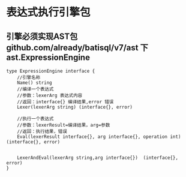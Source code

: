 # 表达式执行引擎包

## 引擎必须实现AST包 github.com/already/batisql/v7/ast 下  ast.ExpressionEngine
```
type ExpressionEngine interface {
	//引擎名称
	Name() string
	//编译一个表达式
	//参数：lexerArg 表达式内容
	//返回：interface{} 编译结果,error 错误
	Lexer(lexerArg string) (interface{}, error)

	//执行一个表达式
	//参数：lexerResult=编译结果，arg=参数
	//返回：执行结果，错误
	Eval(lexerResult interface{}, arg interface{}, operation int) (interface{}, error)

    
	LexerAndEval(lexerArg string,arg interface{})  (interface{}, error)
}
```
